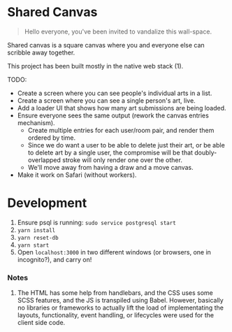 # Shared Canvas

> Hello everyone, you've been invited to vandalize this wall-space.

Shared canvas is a square canvas where you and everyone else can scribble away together.

This project has been built mostly in the native web stack (1).

TODO:

- Create a screen where you can see people's individual arts in a list.
- Create a screen where you can see a single person's art, live.
- Add a loader UI that shows how many art submissions are being loaded.
- Ensure everyone sees the same output (rework the canvas entries mechanism).
  - Create multiple entries for each user/room pair, and render them ordered by time.
  - Since we do want a user to be able to delete just their art, or be able to delete art by a single user, the compromise will be that doubly-overlapped stroke will only render one over the other.
  - We'll move away from having a draw and a move canvas.
- Make it work on Safari (without workers).

# Development

1. Ensure psql is running: `sudo service postgresql start`
2. `yarn install`
3. `yarn reset-db`
4. `yarn start`
5. Open `localhost:3000` in two different windows (or browsers, one in incognito?), and carry on!


### Notes
1. The HTML has some help from handlebars, and the CSS uses some SCSS features, and the JS is transpiled using Babel. However, basically no libraries or frameworks to actually lift the load of implementating the layouts, functionality, event handling, or lifecycles were used for the client side code.